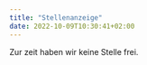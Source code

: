 ```yaml
---
title: "Stellenanzeige"
date: 2022-10-09T10:30:41+02:00
---
```


Zur zeit haben wir keine Stelle frei.

